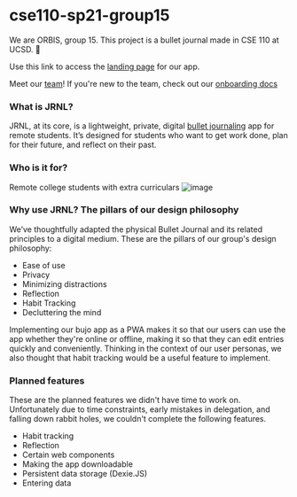 # cse110-sp21-group15

We are ORBIS, group 15. This project is a bullet journal made in CSE 110 at UCSD. 📓  

Use this link to access the [landing page](https://jrnl-site.netlify.app/) for our app.

Meet our [team](./admin/team.md)!
If you're new to the team, check out our [onboarding docs](./onboarding.md)

### What is JRNL?

JRNL, at its core, is a lightweight, private, digital [bullet journaling](www.bulletjournal.com) app for remote students. It’s designed for students who want to get work done, plan for their future, and reflect on their past. 

### Who is it for?

Remote college students with extra curriculars
![image](https://user-images.githubusercontent.com/44106252/121780201-226a1100-cb54-11eb-87ff-f83a998935c8.png)
### Why use JRNL? The pillars of our design philosophy

We’ve thoughtfully adapted the physical Bullet Journal and its related principles to a digital medium. These are the pillars of our group's design philosophy:

 - Ease of use
 - Privacy
 - Minimizing distractions
 - Reflection
 - Habit Tracking
 - Decluttering the mind

 Implementing our bujo app as a PWA makes it so that our users can use the app whether they're online or offline, making it so that they can edit entries quickly and conveniently. Thinking in the context of our user personas, we also thought that habit tracking would be a useful feature to implement. 

 ### Planned features 

 These are the planned features we didn't have time to work on. Unfortunately due to time constraints, early mistakes in delegation, and falling down rabbit holes, we couldn't complete the following features. 

  - Habit tracking
  - Reflection
  - Certain web components
  - Making the app downloadable
  - Persistent data storage (Dexie.JS)
  - Entering data



